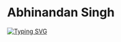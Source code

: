 # Abhinandan Singh

[![Typing SVG](https://readme-typing-svg.demolab.com?font=Roboto+Condensed&size=30&pause=800&color=5B3E5B&background=FFFC3900&width=435&lines=AAVERSE)](https://git.io/typing-svg)
